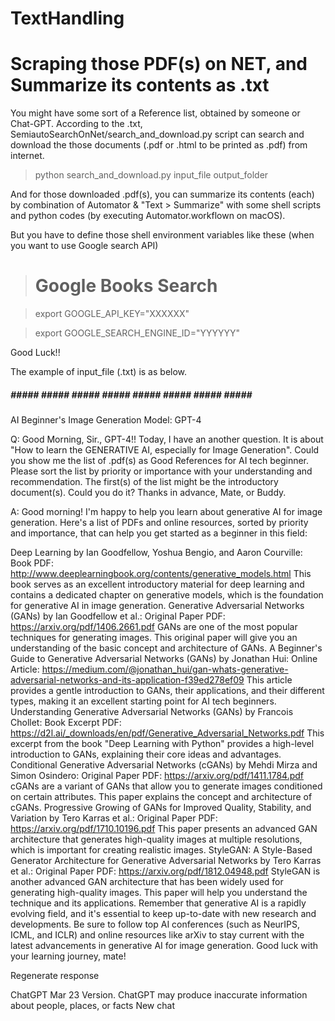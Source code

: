 # TextHandling
# Scraping those PDF(s) on NET, and Summarize its contents as .txt

You might have some sort of a Reference list, obtained by someone or Chat-GPT.
According to the .txt, SemiautoSearchOnNet/search_and_download.py script can search and download the those documents (.pdf or .html to be printed as .pdf) from internet.
> python search_and_download.py input_file output_folder

And for those downloaded .pdf(s), you can summarize its contents (each) by combination of Automator & "Text > Summarize" with some shell scripts and python codes (by executing Automator.workflown on macOS).


But you have to define those shell environment variables like these (when you want to use Google search API)

> # Google Books Search

> export GOOGLE_API_KEY="XXXXXX"

> export GOOGLE_SEARCH_ENGINE_ID="YYYYYY"


Good Luck!!


The example of input_file (.txt) is as below.

##### ##### ##### ##### ##### ##### ##### ##### ##### ##### 

AI Beginner's Image Generation
Model: GPT-4

Q: 
Good Morning, Sir., GPT-4!!
Today, I have an another question.
It is about "How to learn the GENERATIVE AI, especially for Image Generation".
Could you show me the list of .pdf(s) as Good References for AI tech beginner.
Please sort the list by priority or importance with your understanding and recommendation.
The first(s) of the list might be the introductory document(s).
Could you do it?
Thanks in advance, Mate, or Buddy.

A:
Good morning! I'm happy to help you learn about generative AI for image generation. Here's a list of PDFs and online resources, sorted by priority and importance, that can help you get started as a beginner in this field:

Deep Learning by Ian Goodfellow, Yoshua Bengio, and Aaron Courville:
Book PDF: http://www.deeplearningbook.org/contents/generative_models.html
This book serves as an excellent introductory material for deep learning and contains a dedicated chapter on generative models, which is the foundation for generative AI in image generation.
Generative Adversarial Networks (GANs) by Ian Goodfellow et al.:
Original Paper PDF: https://arxiv.org/pdf/1406.2661.pdf
GANs are one of the most popular techniques for generating images. This original paper will give you an understanding of the basic concept and architecture of GANs.
A Beginner's Guide to Generative Adversarial Networks (GANs) by Jonathan Hui:
Online Article: https://medium.com/@jonathan_hui/gan-whats-generative-adversarial-networks-and-its-application-f39ed278ef09
This article provides a gentle introduction to GANs, their applications, and their different types, making it an excellent starting point for AI tech beginners.
Understanding Generative Adversarial Networks (GANs) by Francois Chollet:
Book Excerpt PDF: https://d2l.ai/_downloads/en/pdf/Generative_Adversarial_Networks.pdf
This excerpt from the book "Deep Learning with Python" provides a high-level introduction to GANs, explaining their core ideas and advantages.
Conditional Generative Adversarial Networks (cGANs) by Mehdi Mirza and Simon Osindero:
Original Paper PDF: https://arxiv.org/pdf/1411.1784.pdf
cGANs are a variant of GANs that allow you to generate images conditioned on certain attributes. This paper explains the concept and architecture of cGANs.
Progressive Growing of GANs for Improved Quality, Stability, and Variation by Tero Karras et al.:
Original Paper PDF: https://arxiv.org/pdf/1710.10196.pdf
This paper presents an advanced GAN architecture that generates high-quality images at multiple resolutions, which is important for creating realistic images.
StyleGAN: A Style-Based Generator Architecture for Generative Adversarial Networks by Tero Karras et al.:
Original Paper PDF: https://arxiv.org/pdf/1812.04948.pdf
StyleGAN is another advanced GAN architecture that has been widely used for generating high-quality images. This paper will help you understand the technique and its applications.
Remember that generative AI is a rapidly evolving field, and it's essential to keep up-to-date with new research and developments. Be sure to follow top AI conferences (such as NeurIPS, ICML, and ICLR) and online resources like arXiv to stay current with the latest advancements in generative AI for image generation. Good luck with your learning journey, mate!




Regenerate response

ChatGPT Mar 23 Version. ChatGPT may produce inaccurate information about people, places, or facts
New chat
